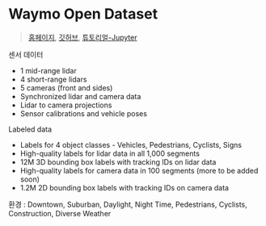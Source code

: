 # Waymo Open Dataset 

> [홈페이지](https://www.waymo.com/open), [깃허브](https://github.com/waymo-research/waymo-open-dataset), [튜토리얼-Jupyter](https://colab.research.google.com/github/waymo-research/waymo-open-dataset/blob/r1.0/tutorial/tutorial.ipynb)



센서 데이터 
- 1 mid-range lidar
- 4 short-range lidars
- 5 cameras (front and sides)
- Synchronized lidar and camera data
- Lidar to camera projections
- Sensor calibrations and vehicle poses


Labeled data
- Labels for 4 object classes - Vehicles, Pedestrians, Cyclists, Signs
- High-quality labels for lidar data in all 1,000 segments
- 12M 3D bounding box labels with tracking IDs on lidar data
- High-quality labels for camera data in 100 segments (more to be added soon)
- 1.2M 2D bounding box labels with tracking IDs on camera data


환경 : Downtown, Suburban, Daylight, Night Time, Pedestrians, Cyclists, Construction, Diverse Weather 
